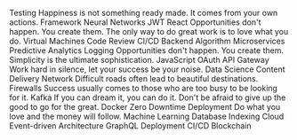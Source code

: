 Testing Happiness is not something ready made. It comes from your own actions. Framework Neural Networks JWT React Opportunities don't happen. You create them.
The only way to do great work is to love what you do. Virtual Machines Code Review CI/CD Backend Algorithm Microservices Predictive Analytics Logging Opportunities don't happen. You create them. Simplicity is the ultimate sophistication.
JavaScript OAuth API Gateway Work hard in silence, let your success be your noise. Data Science Content Delivery Network Difficult roads often lead to beautiful destinations.
Firewalls Success usually comes to those who are too busy to be looking for it. Kafka If you can dream it, you can do it. Don't be afraid to give up the good to go for the great. Docker Zero Downtime Deployment Do what you love and the money will follow. Machine Learning
Database Indexing Cloud Event-driven Architecture GraphQL Deployment CI/CD Blockchain
